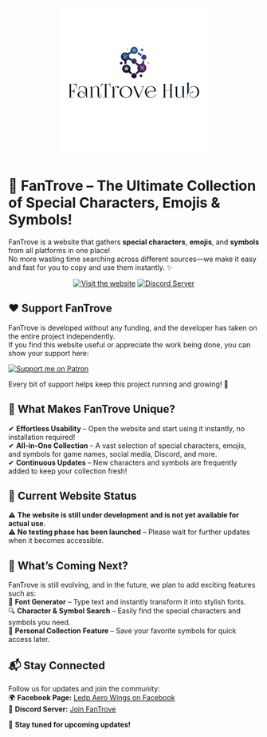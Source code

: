 <div align="center">
  <img width="300" src="assets/images/fantrove-hub.png" alt="FanTrove Logo">
</div>

# 🌟 FanTrove – The Ultimate Collection of Special Characters, Emojis & Symbols! 



FanTrove is a website that gathers **special characters**, **emojis**, and **symbols** from all platforms in one place!  
No more wasting time searching across different sources—we make it easy and fast for you to copy and use them instantly. ✨  


<div align="center">
<a href="https://ledp-aero-wings.github.io/"><img alt="Visit the website" height="56" src="https://cdn.jsdelivr.net/npm/@intergrav/devins-badges@3/assets/cozy/documentation/website_vector.svg"></a>
<a href="https://discord.gg/MMxQSZB3y3"><img alt="Discord Server" height="56" src="https://cdn.jsdelivr.net/npm/@intergrav/devins-badges@3/assets/cozy/social/discord-plural_vector.svg"></a>
</div>




## ❤️ Support FanTrove 
FanTrove is developed without any funding, and the developer has taken on the entire project independently.  
If you find this website useful or appreciate the work being done, you can show your support here:  

<a href="https://www.patreon.com/LedpAeroWings"><img alt="Support me on Patron" height="56" src="https://cdn.jsdelivr.net/npm/@intergrav/devins-badges@3/assets/cozy/donate/patreon-singular_vector.svg"></a>  

Every bit of support helps keep this project running and growing! 🚀  




## 🚀 What Makes FanTrove Unique?  
✔ **Effortless Usability** – Open the website and start using it instantly, no installation required!  
✔ **All-in-One Collection** – A vast selection of special characters, emojis, and symbols for game names, social media, Discord, and more.  
✔ **Continuous Updates** – New characters and symbols are frequently added to keep your collection fresh!  




## 🔧 **Current Website Status**  
⚠️ **The website is still under development and is not yet available for actual use.**  
⚠️ **No testing phase has been launched** – Please wait for further updates when it becomes accessible.  




## 🔮 What’s Coming Next?  
FanTrove is still evolving, and in the future, we plan to add exciting features such as:  
🎨 **Font Generator** – Type text and instantly transform it into stylish fonts.  
🔍 **Character & Symbol Search** – Easily find the special characters and symbols you need.  
📌 **Personal Collection Feature** – Save your favorite symbols for quick access later.  




## 📬 Stay Connected  
Follow us for updates and join the community:  
🌍 **Facebook Page:** [Ledp Aero Wings on Facebook](https://www.facebook.com/share/1HJRyK9kYr/)  
💬 **Discord Server:** [Join FanTrove](https://discord.gg/MMxQSZB3y3)  


📢 **Stay tuned for upcoming updates!**

